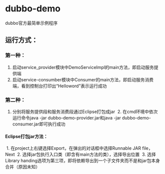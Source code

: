 # dubbo-demo
dubbo官方最简单示例程序
## 运行方式：
### 第一种：
  1. 启动service_provider模块中DemoServiceImpl的main方法，即启动服务提供端
  2. 启动service-consumber模块中Consumer的main方法，即启动服务消费端，看到控制台打印出“Helloword”表示运行成功
### 第二种：
  1. 分别将服务提供段和服务消费段通过Eclipse打包成jar
  2. 在cmd环境中依次运行命令java -jar dubbo-demo-provider.jar和java -jar dubbo-demo-consumer.jar即可执行成功
#### Eclipse打包jar方法：
  1. 在project上右键选择Export，在弹出的对话框中选择Runnable JAR file，Next
  2. 选择jar包执行入口类（即含有main方法的类），选择导出位置
  3. 选择Library handing选项为第三项，即将依赖导出到一个子文件夹而不是和jar包本身合并（原因未知）
